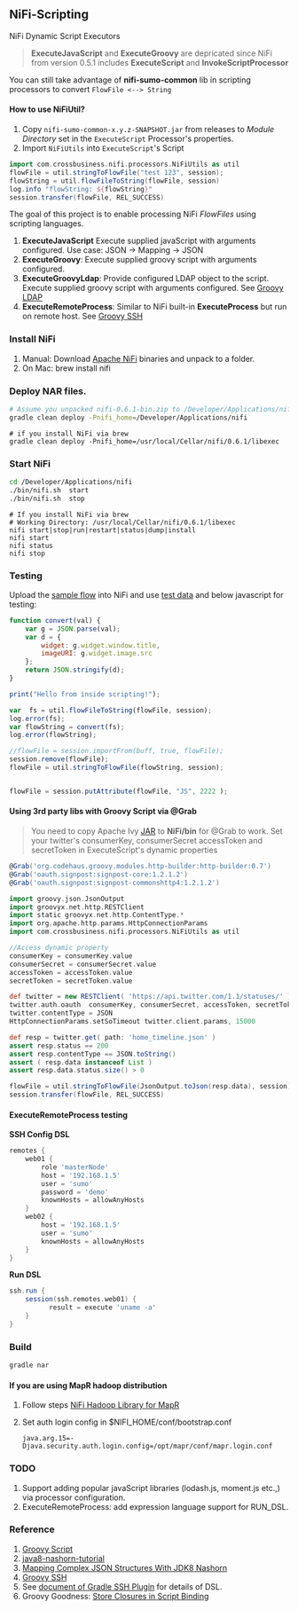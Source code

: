 NiFi-Scripting
--------------
NiFi Dynamic Script Executors


> **ExecuteJavaScript** and **ExecuteGroovy** are depricated since NiFi from version 0.5.1 includes **ExecuteScript** and **InvokeScriptProcessor**

You can still take advantage of **nifi-sumo-common** lib in scripting processors to convert `FlowFile <--> String`  

#### How to use NiFiUtil?

1. Copy `nifi-sumo-common-x.y.z-SNAPSHOT.jar` from releases to  *Module Directory* set in the `ExecuteScript` Processor's properties. 
2. Import `NiFiUtils` into `ExecuteScript`'s Script 
```groovy
import com.crossbusiness.nifi.processors.NiFiUtils as util
flowFile = util.stringToFlowFile("test 123", session);
flowString = util.flowFileToString(flowFile, session)
log.info "flowString: ${flowString}"
session.transfer(flowFile, REL_SUCCESS)
```

The goal of this project is to enable processing NiFi *FlowFiles* using scripting languages.   
   
1. **ExecuteJavaScript**        Execute supplied javaScript with arguments configured. Use case: JSON -> Mapping -> JSON
2. **ExecuteGroovy**:           Execute supplied groovy script with arguments configured. 
3. **ExecuteGroovyLdap**:       Provide configured LDAP object to the script. Execute supplied groovy script with arguments configured. See [Groovy LDAP](https://directory.apache.org/api/groovy-api/2-groovy-ldap-user-guide.html)
4. **ExecuteRemoteProcess**:    Similar to NiFi built-in **ExecuteProcess** but run on remote host. See [Groovy SSH](https://github.com/int128/groovy-ssh)
 
### Install NiFi
1. Manual: Download [Apache NiFi](https://nifi.apache.org/download.html) binaries and unpack to a folder. 
2. On Mac: brew install nifi

### Deploy NAR files.
```bash
# Assume you unpacked nifi-0.6.1-bin.zip to /Developer/Applications/nifi
gradle clean deploy -Pnifi_home=/Developer/Applications/nifi
```

```
# if you install NiFi via brew
gradle clean deploy -Pnifi_home=/usr/local/Cellar/nifi/0.6.1/libexec
```

### Start NiFi
```bash
cd /Developer/Applications/nifi
./bin/nifi.sh  start
./bin/nifi.sh  stop
```

```
# If you install NiFi via brew
# Working Directory: /usr/local/Cellar/nifi/0.6.1/libexec
nifi start|stop|run|restart|status|dump|install
nifi start 
nifi status  
nifi stop
```
### Testing 

Upload the [sample flow](./scripting-flow.xml) into NiFi and use [test data](./src/test/resources/test.json) and below javascript for testing:

```js
function convert(val) {
    var g = JSON.parse(val);
    var d = {
        widget: g.widget.window.title,
        imageURI: g.widget.image.src
    };
    return JSON.stringify(d);
}

print("Hello from inside scripting!");

var  fs = util.flowFileToString(flowFile, session);
log.error(fs);
var flowString = convert(fs);
log.error(flowString);

//flowFile = session.importFrom(buff, true, flowFile);
session.remove(flowFile);
flowFile = util.stringToFlowFile(flowString, session);


flowFile = session.putAttribute(flowFile, "JS", 2222 );
```

#### Using 3rd party libs with Groovy Script via @Grab
> You need to copy Apache Ivy [JAR](http://ant.apache.org/ivy/download.cgi) to **NiFi/bin** for @Grab to work.
Set your twitter's consumerKey, consumerSecret accessToken and secretToken in ExecuteScript's dynamic properties 

```Groovy
@Grab('org.codehaus.groovy.modules.http-builder:http-builder:0.7')
@Grab('oauth.signpost:signpost-core:1.2.1.2')
@Grab('oauth.signpost:signpost-commonshttp4:1.2.1.2')

import groovy.json.JsonOutput
import groovyx.net.http.RESTClient
import static groovyx.net.http.ContentType.*
import org.apache.http.params.HttpConnectionParams
import com.crossbusiness.nifi.processors.NiFiUtils as util

//Access dynamic property
consumerKey = consumerKey.value
consumerSecret = consumerSecret.value
accessToken = accessToken.value
secretToken = secretToken.value

def twitter = new RESTClient( 'https://api.twitter.com/1.1/statuses/' )
twitter.auth.oauth  consumerKey, consumerSecret, accessToken, secretToken
twitter.contentType = JSON
HttpConnectionParams.setSoTimeout twitter.client.params, 15000

def resp = twitter.get( path: 'home_timeline.json' )
assert resp.status == 200
assert resp.contentType == JSON.toString()
assert ( resp.data instanceof List )
assert resp.data.status.size() > 0

flowFile = util.stringToFlowFile(JsonOutput.toJson(resp.data), session);
session.transfer(flowFile, REL_SUCCESS)
```

#### ExecuteRemoteProcess testing

**SSH Config DSL**
```groovy
remotes {
    web01 {
        role 'masterNode'
        host = '192.168.1.5'
        user = 'sumo'
        password = 'demo'
        knownHosts = allowAnyHosts
    }
    web02 {
        host = '192.168.1.5'
        user = 'sumo'
        knownHosts = allowAnyHosts
    }
}
```

**Run DSL**
```groovy
ssh.run {
    session(ssh.remotes.web01) {
          result = execute 'uname -a' 
    }
}
```

### Build 
```bash
gradle nar
```

#### If you are using MapR hadoop distribution

1. Follow steps [NiFi Hadoop Library for MapR](https://github.com/xmlking/mapr-nifi-hadoop-libraries-bundle)
2. Set auth login config in $NIFI_HOME/conf/bootstrap.conf

    `java.arg.15=-Djava.security.auth.login.config=/opt/mapr/conf/mapr.login.conf`


### TODO
1. Support adding popular javaScript libraries (lodash.js, moment.js etc.,) via processor configuration.
1. ExecuteRemoteProcess: add expression language support for RUN_DSL.
 

### Reference  
1. [Groovy Script](http://www.groovy-lang.org/integrating.html)
2. [java8-nashorn-tutorial](http://winterbe.com/posts/2014/04/05/java8-nashorn-tutorial/)
3. [Mapping Complex JSON Structures With JDK8 Nashorn](https://dzone.com/articles/mapping-complex-json-structures-with-jdk8-nashorn)
4. [Groovy SSH](https://github.com/int128/groovy-ssh)
5. See [document of Gradle SSH Plugin](https://gradle-ssh-plugin.github.io/docs/) for details of DSL.
6. Groovy Goodness: [Store Closures in Script Binding](http://mrhaki.blogspot.com/2010/08/groovy-goodness-store-closures-in.html)